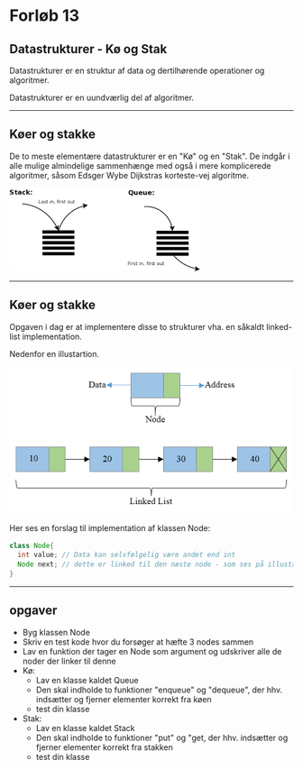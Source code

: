 # Forløb 13
## Datastrukturer - Kø og Stak

Datastrukturer er en struktur af data og dertilhørende operationer og algoritmer.

Datastrukturer er en uundværlig del af algoritmer.

--------------------------------------------------------------------------------------

## Køer og stakke

De to meste elementære datastrukturer er en "Kø" og en "Stak". De indgår i alle mulige almindelige sammenhænge med også i mere komplicerede algoritmer, såsom Edsger Wybe Dijkstras korteste-vej algoritme.

![queue_stack.png](queue_stack.png)


--------------------------------------------------------------------------------------

## Køer og stakke

Opgaven i dag er at implementere disse to strukturer vha. en såkaldt linked-list implementation.

Nedenfor en illustartion.

![Linked-list-nodes.png](Linked-list-nodes.png)

Her ses en forslag til implementation af klassen Node:

```java
class Node{
  int value; // Data kan selvfølgelig være andet end int
  Node next; // dette er linked til den næste node - som ses på illustartionen
}

```

--------------------------------------------------------------------------------------

## opgaver

- Byg klassen Node
- Skriv en test kode hvor du forsøger at hæfte 3 nodes sammen
- Lav en funktion der tager en Node som argument og udskriver alle de noder der linker til denne
- Kø:
  - Lav en klasse kaldet Queue
  - Den skal indholde to funktioner "enqueue" og "dequeue", der hhv. indsætter og fjerner elementer korrekt fra køen
  - test din klasse
- Stak:
  - Lav en klasse kaldet Stack
  - Den skal indholde to funktioner "put" og "get, der hhv. indsætter og fjerner elementer korrekt fra stakken
  - test din klasse
